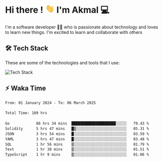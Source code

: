 # Hi there ! <img src="https://github.com/ABSphreak/ABSphreak/blob/master/gifs/Hi.gif" width="30"> I'm Akmal  💻

I'm a software developer 👨‍💻 who is passionate about technology and loves to learn new things. I'm excited to learn and collaborate with others

## 🛠️ Tech Stack

These are some of the technologies and tools that I use:

![Tech Stack](https://skillicons.dev/icons?i=typescript,nodejs,javascript,express,nest,sequelize,go,rabbitmq,python,solidity,react,vue,next,nuxtjs,webpack,vite,tailwindcss,bootstrap,css,scss,html,vercel,firebase,heroku,netlify,docker,postgresql,mongodb,redis,mysql,graphql,git,github,gitlab,vscode,figma,postman,pytorch,tensorflow,bash)

## ⚡ Waka Time
<!--START_SECTION:waka-->

```txt
From: 01 January 2024 - To: 06 March 2025

Total Time: 109 hrs

Go            86 hrs 34 mins  ████████████████████░░░░░   79.43 %
Solidity      5 hrs 47 mins   █▒░░░░░░░░░░░░░░░░░░░░░░░   05.31 %
JSON          3 hrs 54 mins   █░░░░░░░░░░░░░░░░░░░░░░░░   03.59 %
YAML          3 hrs 47 mins   █░░░░░░░░░░░░░░░░░░░░░░░░   03.48 %
SQL           1 hr 56 mins    ▒░░░░░░░░░░░░░░░░░░░░░░░░   01.79 %
Text          1 hr 38 mins    ▒░░░░░░░░░░░░░░░░░░░░░░░░   01.51 %
TypeScript    1 hr 9 mins     ▒░░░░░░░░░░░░░░░░░░░░░░░░   01.06 %
```

<!--END_SECTION:waka-->


